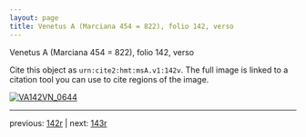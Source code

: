 ```yaml
---
layout: page
title: Venetus A (Marciana 454 = 822), folio 142, verso
---
```


Venetus A (Marciana 454 = 822), folio 142, verso

Cite this object as `urn:cite2:hmt:msA.v1:142v`.  The full image is linked to a citation tool you can use to cite regions of the image.

[![VA142VN_0644](http://www.homermultitext.org/iipsrv?IIIF=/project/homer/pyramidal/deepzoom/hmt/vaimg/2017a/VA142VN_0644.tif/full/800,/0/default.jpg)](http://www.homermultitext.org/ict2/?urn=urn:cite2:hmt:vaimg.2017a:VA142VN_0644) 

---

previous:  [142r](../142r/) | next: [143r](../143r/)
